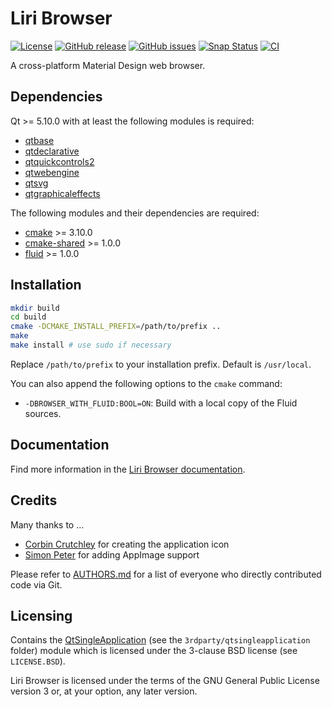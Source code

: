 Liri Browser
============

[![License](https://img.shields.io/badge/license-GPLv3.0-blue.svg)](https://www.gnu.org/licenses/gpl-3.0.html)
[![GitHub release](https://img.shields.io/github/release/lirios/browser.svg)](https://github.com/lirios/browser)
[![GitHub issues](https://img.shields.io/github/issues/lirios/browser.svg)](https://github.com/lirios/browser/issues)
[![Snap Status](https://build.snapcraft.io/badge/lirios/browser.svg)](https://build.snapcraft.io/user/lirios/browser)
[![CI](https://github.com/lirios/browser/workflows/CI/badge.svg?branch=develop&event=push)](https://github.com/lirios/browser/actions?query=workflow%3ACI)

A cross-platform Material Design web browser.

## Dependencies

Qt >= 5.10.0 with at least the following modules is required:

 * [qtbase](http://code.qt.io/cgit/qt/qtbase.git)
 * [qtdeclarative](http://code.qt.io/cgit/qt/qtdeclarative.git)
 * [qtquickcontrols2](http://code.qt.io/cgit/qt/qtquickcontrols2.git)
 * [qtwebengine](http://code.qt.io/cgit/qt/qtwebengine.git/)
 * [qtsvg](http://code.qt.io/cgit/qt/qtsvg.git/)
 * [qtgraphicaleffects](http://code.qt.io/cgit/qt/qtgraphicaleffects.git/)

The following modules and their dependencies are required:

 * [cmake](https://gitlab.kitware.com/cmake/cmake) >= 3.10.0
 * [cmake-shared](https://github.com/lirios/cmake-shared.git) >= 1.0.0
 * [fluid](https://github.com/lirios/fluid.git) >= 1.0.0

## Installation

```sh
mkdir build
cd build
cmake -DCMAKE_INSTALL_PREFIX=/path/to/prefix ..
make
make install # use sudo if necessary
```

Replace `/path/to/prefix` to your installation prefix.
Default is `/usr/local`.

You can also append the following options to the `cmake` command:

 * `-DBROWSER_WITH_FLUID:BOOL=ON`: Build with a local copy of the Fluid sources.

## Documentation

Find more information in the [Liri Browser documentation](https://docs.liri.io/modules/browser/).

## Credits

Many thanks to ...

 * [Corbin Crutchley](https://github.com/crutchcorn) for creating the application icon
 * [Simon Peter](https://github.com/probonopd) for adding AppImage support

Please refer to [AUTHORS.md](AUTHORS.md) for a list of everyone who directly contributed code via Git.

## Licensing

Contains the [QtSingleApplication](https://github.com/qtproject/qt-solutions/tree/master/qtsingleapplication)
(see the `3rdparty/qtsingleapplication` folder) module which is licensed under the 3-clause BSD license (see `LICENSE.BSD`).

Liri Browser is licensed under the terms of the GNU General Public License version 3 or, at your option, any later version.
